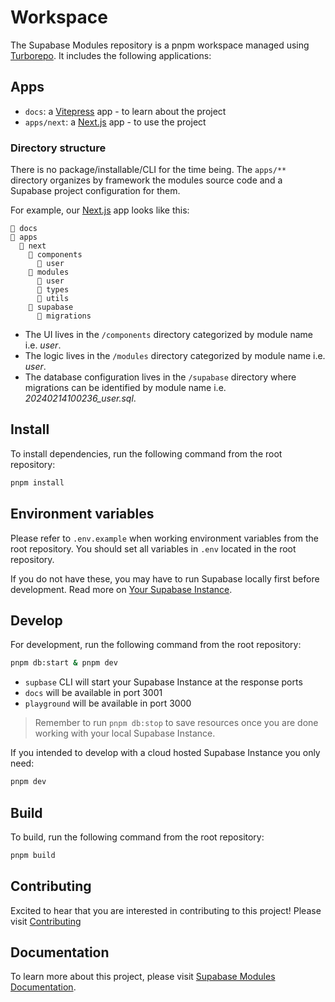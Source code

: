 # Workspace

The Supabase Modules repository is a pnpm workspace managed using [Turborepo](https://turbo.build/repo). It includes the following applications:

## Apps

- `docs`: a [Vitepress](https://vitepress.dev/) app - to learn about the project
- `apps/next`: a [Next.js](https://nextjs.org/) app - to use the project

### Directory structure

There is no package/installable/CLI for the time being. The `apps/**` directory organizes by framework the modules source code and a Supabase project configuration for them.

For example, our [Next.js](https://nextjs.org/) app looks like this:

```
📂 docs
📂 apps
  📂 next
    📁 components
      📁 user
    📁 modules
      📁 user
      📁 types
      📁 utils
    📁 supabase
      📁 migrations
```

- The UI lives in the `/components` directory categorized by module name i.e. _user_.
- The logic lives in the `/modules` directory categorized by module name i.e. _user_.
- The database configuration lives in the `/supabase` directory where migrations can be identified by module name i.e. _20240214100236_user.sql_.

## Install

To install dependencies, run the following command from the root repository:

```bash
pnpm install
```

## Environment variables

Please refer to `.env.example` when working environment variables from the root repository. You should set all variables in `.env` located in the root repository.

If you do not have these, you may have to run Supabase locally first before development. Read more on [Your Supabase Instance](https://supabase-modules-docs.vercel.app/getting-started/supabase).

## Develop

For development, run the following command from the root repository:

```bash
pnpm db:start & pnpm dev
```

- `supbase` CLI will start your Supabase Instance at the response ports
- `docs` will be available in port 3001
- `playground` will be available in port 3000

> Remember to run `pnpm db:stop` to save resources once you are done working with your local Supabase Instance.

If you intended to develop with a cloud hosted Supabase Instance you only need:

```bash
pnpm dev
```

## Build

To build, run the following command from the root repository:

```bash
pnpm build
```

## Contributing

Excited to hear that you are interested in contributing to this project! Please visit [Contributing](https://supabase-modules-docs.vercel.app/introduction/contributing.html)

## Documentation

To learn more about this project, please visit [Supabase Modules Documentation](https://supabase-modules-docs.vercel.app/).
